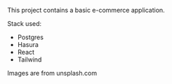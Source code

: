 This project contains a basic e-commerce application.

Stack used:

- Postgres
- Hasura
- React
- Tailwind

Images are from unsplash.com
